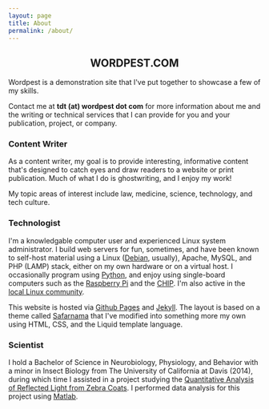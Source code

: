 ```yaml
---
layout: page
title: About
permalink: /about/
---
```


<div class="post-content">
<center>    
<h2 class="sname-main">WORDPEST.COM</h2>
</center>

<p>Wordpest is a demonstration site that I've put together to showcase a few of my skills.</p>
<p>Contact me at <b>tdt (at) wordpest dot com</b> for more information about me and the 
writing or technical services that I can provide for you and your publication, project, or company. </p>
</div>

<div class="writer writer-title">
<h3>Content Writer</h3>
</div>
<div class="writer-content">
<p>As a content writer, my goal is to provide interesting, informative content that's designed to
catch eyes and draw readers to a website or print publication. Much of what I do is ghostwriting, and
I enjoy my work!</p>

<p>My topic areas of interest include law, medicine, science, technology, and tech culture.</p>
</div>

<div class="techno techno-title">
<h3>Technologist</h3>
</div>
<div class="techno-content">
<p>I'm a knowledgable computer user and experienced Linux system administrator. I build web servers for fun, sometimes, and have been known to self-host
material using a Linux (<a href="https://www.debian.org/">Debian</a>, usually), Apache, MySQL, and PHP (LAMP) stack, either on my own hardware or on a virtual host. 
I occasionally program using <a href="http://www.python.org">Python</a>, and enjoy using single-board computers such as the 
<a href="https://www.raspberrypi.org/">Raspberry Pi</a> and the <a href="https://getchip.com/">CHIP</a>. 
I'm also active in the <a href="http://www.lugod.org">local Linux community</a>.
</p>

<p>This website is hosted via <a href="https://pages.github.com/">Github Pages</a> and <a href="https://jekyllrb.com">Jekyll</a>. 
The layout is based on a theme called <a href="https://github.com/hemangsk/safarnama">Safarnama</a> that I've modified into
something more my own using HTML, CSS, and the Liquid template language.</p>
</div>

<div class="science science-title">
<h3>Scientist</h3>
</div>
<div class="science-content">
<p>I hold a Bachelor of Science in Neurobiology, Physiology, and Behavior with a minor in Insect Biology from 
The University of California at Davis (2014), during which time I assisted in a project studying the 
<a href="http://journals.plos.org/plosone/article?id=10.1371/journal.pone.0154504">Quantitative Analysis of Reflected Light from Zebra Coats</a>.
I performed data analysis for this project using <a href="https://www.mathworks.com/products/matlab.html">Matlab</a>. 
</p>
</div>


